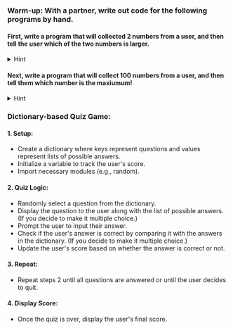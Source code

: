 ### Warm-up: With a partner, write out code for the following programs by hand. 
#### First, write a program that will collected 2 numbers from a user, and then tell the user which of the two numbers is larger. 
<details>
<summary>Hint</summary>
<br>
You'll need an if and elif statement. Remember how to compare numbers with an inequality?
</details>


#### Next, write a program that will collect 100 numbers from a user, and then tell them which number is the maxiumum!

<details>
<summary>Hint</summary>
<br>
You will need a loop, I think for loops are easier for this situation. You will also need to list. Finally, you will need to use max(listname) to find the maximum value in the list. 
</details>


### Dictionary-based Quiz Game:
#### 1. Setup:

* Create a dictionary where keys represent questions and values represent lists of possible answers.
* Initialize a variable to track the user's score.
* Import necessary modules (e.g., random).
#### 2. Quiz Logic:

* Randomly select a question from the dictionary.
* Display the question to the user along with the list of possible answers. (If you decide to make it multiple choice.)
* Prompt the user to input their answer.
* Check if the user's answer is correct by comparing it with the answers in the dictionary. (If you decide to make it multiple choice.)
* Update the user's score based on whether the answer is correct or not.
#### 3. Repeat:
* Repeat steps 2 until all questions are answered or until the user decides to quit.
#### 4. Display Score:
* Once the quiz is over, display the user's final score.
